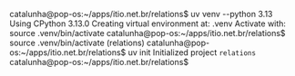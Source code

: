 catalunha@pop-os:~/apps/itio.net.br/relations$ uv venv --python 3.13
Using CPython 3.13.0
Creating virtual environment at: .venv
Activate with: source .venv/bin/activate
catalunha@pop-os:~/apps/itio.net.br/relations$ source .venv/bin/activate
(relations) catalunha@pop-os:~/apps/itio.net.br/relations$ uv init
Initialized project `relations`
catalunha@pop-os:~/apps/itio.net.br/relations$ 
